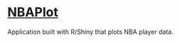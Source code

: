 # [NBAPlot](https://austin.shinyapps.io/nbaplot/)
Application built with R/Shiny that plots NBA player data.
